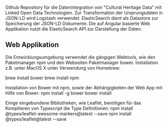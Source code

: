 Github Repository für die Datenintegration von "Cultural Heritage Data" mit Linked Open Data Technologien.
Zur Transformation der Ursprungsdaten in JSON-LD wird Logstash verwendet. ElasticSearch dient als Datastore zur Speicherung der JSON-LD Dokumente. Die auf Angular basierte Web Applikation nutzt die ElasticSearch API zur Darstellung der Daten.

Web Applikation
---
Die Entwicklungsumgebung verwendet die gängigen Webtools, wie den Paketmanager
npm und den Webseiten Paketmanager bower.
Installation z.B. unter MacOS X unter Verwendung von Homebrew:

brew install bower
brew install npm

Installation von Bower mit npm, sowie der Abhängigkeiten der Web App mit Hilfe von
Bower:
npm install -g bower
bower install

Einige eingebundene Bibliotheken, wie Leaflet, benötigen für das Kompilieren von Typescript
die Type Definitionen:
npm install @types/leaflet-awesome-markers@latest --save
npm install @types/leaflet@latest --save

